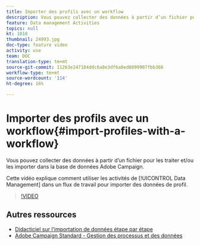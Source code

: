 ```yaml
---
title: Importer des profils avec un workflow
description: Vous pouvez collecter des données à partir d’un fichier pour les traiter et/ou les importer dans la base de données Adobe Campaign. Cette vidéo explique comment importer des données de profil à l’aide d’un processus.
feature: Data management Activities
topics: null
kt: 1818
thumbnail: 24993.jpg
doc-type: feature video
activity: use
team: DOC
translation-type: tm+mt
source-git-commit: 11263e247184ddc6a8e3df6a8ed0899907fbb366
workflow-type: tm+mt
source-wordcount: '114'
ht-degree: 16%

---
```



# Importer des profils avec un workflow{#import-profiles-with-a-workflow}

Vous pouvez collecter des données à partir d’un fichier pour les traiter et/ou les importer dans la base de données Adobe Campaign.

Cette vidéo explique comment utiliser les activités de [!UICONTROL Data Management] dans un flux de travail pour importer des données de profil.

>[!VIDEO](https://video.tv.adobe.com/v/24993?quality=12)

## Autres ressources

* [Didacticiel sur l’importation de données étape par étape](https://docs.adobe.com/content/help/en/campaign-standard/using/managing-processes-and-data/workflow-general-operation/importing-data.html#example--import-workflow-template)
* [Adobe Campaign Standard - Gestion des processus et des données](https://docs.adobe.com/content/help/en/campaign-standard/using/managing-processes-and-data/about-workflows-and-data-management/discovering-workflows.html)
